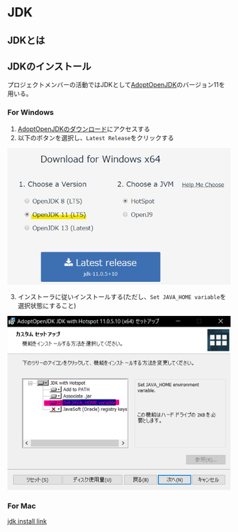 # JDK

## JDKとは

## JDKのインストール

プロジェクトメンバーの活動ではJDKとして[AdoptOpenJDK](https://adoptopenjdk.net/index.html)のバージョン11を用いる。

### For Windows

1. [AdoptOpenJDKのダウンロード](https://adoptopenjdk.net/index.html)にアクセスする
2. 以下のボタンを選択し、`Latest Release`をクリックする

![image1](./image/install_aojdk_win1.png)

3. インストーラに従いインストールする(ただし、`Set JAVA_HOME variable`を選択状態にすること)

![image2](./image/install_aojdk2.png)

### For Mac
[jdk install link](https://github.com/Yoshiki-Yamada/JavaSettingsDocument/blob/master/,jdk_12_install.md)
